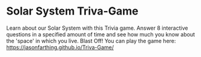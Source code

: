 # Solar System Triva-Game
Learn about our Solar System with this Trivia game. Answer 8 interactive questions in a specified amount of time and see how much you know about the 'space' in which you live. Blast Off!
You can play the game here: https://jasonfarthing.github.io/Triva-Game/

